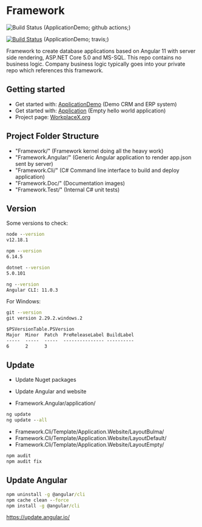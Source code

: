 # Framework

![Build Status](https://github.com/WorkplaceX/ApplicationDemo/workflows/CI/badge.svg) (ApplicationDemo; github actions;)

[![Build Status](https://travis-ci.org/WorkplaceX/ApplicationDemo.svg?branch=master)](https://travis-ci.org/WorkplaceX/ApplicationDemo) (ApplicationDemo; travis;)

Framework to create database applications based on Angular 11 with server side rendering, ASP.NET Core 5.0 and MS-SQL. This repo contains no business logic. Company business logic typically goes into your private repo which references this framework.

## Getting started

* Get started with: [ApplicationDemo](https://github.com/WorkplaceX/ApplicationDemo) (Demo CRM and ERP system)
* Get started with: [Application](https://github.com/WorkplaceX/Application) (Empty hello world application)
* Project page: [WorkplaceX.org](http://workplacex.org)

## Project Folder Structure
* "Framework/" (Framework kernel doing all the heavy work)
* "Framework.Angular/" (Generic Angular application to render app.json sent by server)
* "Framework.Cli/" (C# Command line interface to build and deploy application)
* "Framework.Doc/" (Documentation images)
* "Framework.Test/" (Internal C# unit tests)

## Version

Some versions to check:
```cmd
node --version
v12.18.1

npm --version
6.14.5

dotnet --version
5.0.101

ng --version
Angular CLI: 11.0.3
```

For Windows:
```cmd
git --version
git version 2.29.2.windows.2

$PSVersionTable.PSVersion
Major  Minor  Patch  PreReleaseLabel BuildLabel
-----  -----  -----  --------------- ----------
6      2      3
```

## Update

* Update Nuget packages
* Update Angular and website

* Framework.Angular/application/
```cmd
ng update
ng update --all
```

* Framework.Cli/Template/Application.Website/LayoutBulma/
* Framework.Cli/Template/Application.Website/LayoutDefault/
* Framework.Cli/Template/Application.Website/LayoutEmpty/
```cmd
npm audit
npm audit fix
```

## Update Angular
```cmd
npm uninstall -g @angular/cli
npm cache clean --force
npm install -g @angular/cli
```

https://update.angular.io/
